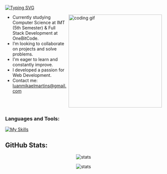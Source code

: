 [![Typing SVG](https://readme-typing-svg.demolab.com?weight=500&size=30&letterSpacing=5px&duration=1000&pause=1000&color=E66CDA&center=true&vCenter=true&width=600&height=60&lines=Luan+Mikael+Martins+Santos;Computer+Science+Student)](https://git.io/typing-svg)

<img align="right" src="https://media.tenor.com/YZPnGuPeZv8AAAAd/coding.gif" width=300px alt="coding gif">

- Currently studying Computer Science at IMT (5th Semester) & Full Stack Development at OneBitCode.
- I’m looking to collaborate on projects and solve problems.
- I'm eager to learn and constantly improve.
- I developed a passion for Web Development.
- Contact me: luanmikaelmartins@gmail.com
  
<br/><br/>

<h3 align="left">Languages and Tools:</h3>

[![My Skills](https://skillicons.dev/icons?i=html,css,javascript,git,mongodb,react,python,dart,nodejs,mysql,vscode&theme=dark)](https://skillicons.dev)

## GitHub Stats:
<p align="center"> <img src="https://github-readme-stats.vercel.app/api/top-langs/?username=lu44n&theme=omni&hide_border=false&include_all_commits=false&count_private=true&layout=compact" alt="stats"/> </p>
<p align="center"> <img src="https://github-readme-streak-stats.herokuapp.com/?user=lu44n&theme=omni&hide_border=false" alt="stats"/> </p>

